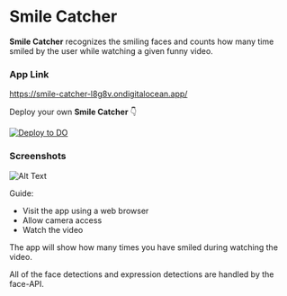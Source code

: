 # Smile Catcher

**Smile Catcher** recognizes the smiling faces and counts how many time smiled by the user while watching a given funny video.

### App Link
https://smile-catcher-l8g8v.ondigitalocean.app/


Deploy your own **Smile Catcher** 👇

[![Deploy to DO](https://mp-assets1.sfo2.digitaloceanspaces.com/deploy-to-do/do-btn-blue-ghost.svg)](https://cloud.digitalocean.com/apps/new?repo=https://github.com/UdithaIshan/smile-catcher/tree/main)

### Screenshots
![Alt Text](https://dev-to-uploads.s3.amazonaws.com/i/mkjr9vowd48c9fkm6gdc.png)

Guide:
 * Visit the app using a web browser
 * Allow camera access
 * Watch the video

The app will show how many times you have smiled during watching the video.

All of the face detections and expression detections are handled by the face-API. 
<br><br>

